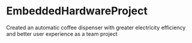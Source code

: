 # EmbeddedHardwareProject
Created an automatic coffee dispenser with greater electricity efficiency and better user experience as a team project
